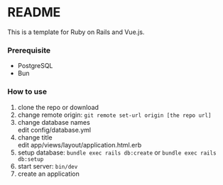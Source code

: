 # README

This is a template for Ruby on Rails and Vue.js.

### Prerequisite
- PostgreSQL
- Bun

### How to use
1. clone the repo or download
2. change remote origin: `git remote set-url origin [the repo url]`
3. change database names\
    edit config/database.yml
4. change title\
    edit app/views/layout/application.html.erb
5. setup database: `bundle exec rails db:create` or `bundle exec rails db:setup`
6. start server: `bin/dev`
7. create an application
